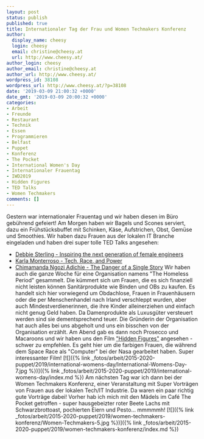 ```yaml
---
layout: post
status: publish
published: true
title: Internationaler Tag der Frau und Women Techmakers Konferenz
author:
  display_name: cheesy
  login: cheesy
  email: christine@cheesy.at
  url: http://www.cheesy.at/
author_login: cheesy
author_email: christine@cheesy.at
author_url: http://www.cheesy.at/
wordpress_id: 38108
wordpress_url: http://www.cheesy.at/?p=38108
date: '2019-03-09 21:00:32 +0000'
date_gmt: '2019-03-09 20:00:32 +0000'
categories:
- Arbeit
- Freunde
- Restaurant
- Technik
- Essen
- Programmieren
- Belfast
- Puppet
- Konferenz
- The Pocket
- International Women's Day
- Internationaler Frauentag
- IWD2019
- Hidden Figures
- TED Talks
- Women Techmakers
comments: []
---
```

Gestern war internationaler Frauentag und wir haben diesen im Büro gebührend gefeiert! Am Morgen haben wir Bagels und Scones serviert, dazu ein Frühstücksbuffet mit Schinken, Käse, Aufstrichen, Obst, Gemüse und Smoothies. Wir haben dazu Frauen aus der lokalen IT Branche eingeladen und haben drei super tolle TED Talks angesehen:
- [Debbie Sterling - Inspiring the next generation of female engineers](https://www.youtube.com/watch?v=FEeTLopLkEo)
- [Karla Monterroso - Tech, Race, and Power](https://www.youtube.com/watch?v=uf3bcaeP2RA)
- [Chimamanda Ngozi Adichie - The Danger of a Single Story](https://www.ted.com/talks/chimamanda_adichie_the_danger_of_a_single_story)
Wir haben auch die ganze Woche für eine Organisation namens "The Homeless Period" gesammelt. Die kümmert sich um Frauen, die es sich finanziell nicht leisten können Sanitärprodukte wie Binden und OBs zu kaufen. Es handelt sich hier vorwiegend um Obdachlose, Frauen in Frauenhäusern oder die per Menschenhandel nach Irland verschleppt wurden, aber auch Mindestverdienerinnen, die ihre Kinder alleinerziehen und einfach nicht genug Geld haben. Da Damenprodukte als Luxusgüter versteuert werden sind sie dementsprechend teuer. Die Gründerin der Organisation hat auch alles bei uns abgeholt und uns ein bisschen von der Organisation erzählt.
Am Abend gab es dann noch Prosecco und Macaroons und wir haben uns den Film ["Hidden Figures"](https://www.imdb.com/title/tt4846340/?ref_=nv_sr_1) angesehen - schwer zu empfehlen. Es geht hier um die farbigen Frauen, die während dem Space Race als "Computer" bei der Nasa gearbeitet haben. Super interessanter Film!
[![]({% link _fotos/arbeit/2015-2020-puppet/2019/international-womens-day/International-Womens-Day-7.jpg %})]({% link _fotos/arbeit/2015-2020-puppet/2019/international-womens-day/index.md %})
Am nächsten Tag war ich dann bei der Women Techmakers Konferenz, einer Veranstaltung mit Super Vorträgen von Frauen aus der lokalen Tech/IT Industrie. Da waren ein paar richtig gute Vorträge dabei!
Vorher hab ich mich mit den Mädels im Café The Pocket getroffen - super hausgebeizter roter Beete Lachs mit Schwarzbrottoast, pochierten Eiern und Pesto... mmmmmh!
[![]({% link _fotos/arbeit/2015-2020-puppet/2019/women-techmakers-konferenz/Women-Techmakers-5.jpg %})]({% link _fotos/arbeit/2015-2020-puppet/2019/women-techmakers-konferenz/index.md %})
